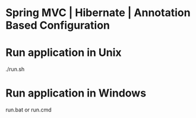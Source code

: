 # Spring MVC | Hibernate | Annotation Based Configuration

# Run application in Unix

./run.sh

# Run application in Windows

run.bat or run.cmd

